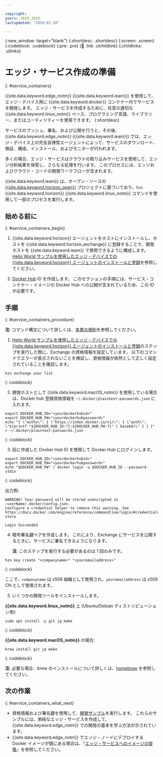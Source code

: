 ```yaml
---

copyright:
years: 2019,2020
lastupdated: "2020-01-28"

---
```


{:new_window: target="blank"}
{:shortdesc: .shortdesc}
{:screen: .screen}
{:codeblock: .codeblock}
{:pre: .pre}
{:child: .link .ulchildlink}
{:childlinks: .ullinks}

# エッジ・サービス作成の準備
{: #service_containers}

{{site.data.keyword.edge_notm}} ({{site.data.keyword.ieam}}) を使用して、エッジ・デバイス用に {{site.data.keyword.docker}} コンテナー内でサービスを開発します。 エッジ・サービスを作成するために、任意の適切な {{site.data.keyword.linux_notm}} ベース、プログラミング言語、ライブラリー、またはユーティリティーを使用できます。
{:shortdesc}

サービスのプッシュ、署名、および公開を行うと、その後、{{site.data.keyword.edge_notm}} ({{site.data.keyword.ieam}}) では、エッジ・デバイス上の完全自律型エージェントによって、サービスのダウンロード、検証、構成、インストール、およびモニターが行われます。 

多くの場合、エッジ・サービスはクラウドの取り込みサービスを使用して、エッジ分析結果を保管し、さらなる処理を行います。 このプロセスには、エッジおよびクラウド・コードの開発ワークフローが含まれます。

{{site.data.keyword.ieam}} は、オープン・ソースの [{{site.data.keyword.horizon_open}}](https://github.com/open-horizon/) プロジェクトに基づいており、`hzn` {{site.data.keyword.horizon}} {{site.data.keyword.linux_notm}} コマンドを使用して一部のプロセスを実行します。

## 始める前に
{: #service_containers_begin}

1. {{site.data.keyword.horizon}} エージェントをホストにインストールし、ホストを {{site.data.keyword.horizon_exchange}} に登録することで、開発ホストを {{site.data.keyword.ieam}} で使用できるように構成します。 [Hello World サンプルを使用したエッジ・デバイスでの {{site.data.keyword.horizon}} エージェントのインストールと登録](../installing/registration.md)を参照してください。

2. [Docker Hub](https://hub.docker.com/) ID を作成します。 このセクションの手順には、サービス・コンテナー・イメージの Docker Hub への公開が含まれているため、この ID が必要です。

## 手順
{: #service_containers_procedure}

**注**: コマンド構文について詳しくは、[本書の規則](../getting_started/document_conventions.md)を参照してください。

1. [Hello World サンプルを使用したエッジ・デバイスでの {{site.data.keyword.horizon}} エージェントのインストールと登録](../installing/registration.md)のステップを実行した際に、Exchange の資格情報を設定しています。 以下のコマンドでエラーが表示されないことを検証し、資格情報が依然として正しく設定されていることを確認します。

  ```
  hzn exchange user list
  ```
  {: codeblock}

2. 開発ホストとして {{site.data.keyword.macOS_notm}} を使用している場合は、Docker hub 登録資格情報を `~/.docker/plaintext-passwords.json` に入れます。

  ```
  export DOCKER_HUB_ID="<yourdockerhubid>"
  export DOCKER_HUB_PW="<yourdockerhubpassword>"
  echo "{ \"auths\": { \"https://index.docker.io/v1/\": { \"auth\": \"$(printf "${DOCKER_HUB_ID:?}:${DOCKER_HUB_PW:?}" | base64)\" } } }" > ~/.docker/plaintext-passwords.json

  ```
  {: codeblock}

3. 前に作成した Docker Hub ID を使用して Docker Hub にログインします。

  ```
  export DOCKER_HUB_ID="<yourdockerhubid>"
  export DOCKER_HUB_PW="<yourdockerhubpassword>"
  echo "$DOCKER_HUB_PW" | docker login -u $DOCKER_HUB_ID --password-stdin
  ```
  {: codeblock}

  出力例:
  ```
  WARNING! Your password will be stored unencrypted in ~userName/.docker/config.json.
  Configure a credential helper to remove this warning. See
https://docs.docker.com/engine/reference/commandline/login/#credentials-store

  Login Succeeded
  ```

4. 暗号署名鍵ペアを作成します。 これにより、Exchange にサービスを公開するときに、サービスに署名できるようになります。 

   **注**: このステップを実行する必要があるのは 1 回のみです。

  ```
  hzn key create "<companyname>" "<youremailaddress>"
  ```
  {: codeblock}
  
  ここで、`companyname` は x509 組織として使用され、`youremailaddress` は x509 CN として使用されます。

5. いくつかの開発ツールをインストールします。

  **{{site.data.keyword.linux_notm}}** 上 (Ubuntu/Debian ディストリビューション用):

  ```
  sudo apt install -y git jq make
  ```
  {: codeblock}

  **{{site.data.keyword.macOS_notm}}** の場合:

  ```
  brew install git jq make
  ```
  {: codeblock}
  
  **注**: 必要な場合、brew のインストールについて詳しくは、[homebrew](https://brew.sh/) を参照してください。

## 次の作業
{: #service_containers_what_next}

* 資格情報および署名鍵を使用して、[開発サンプル](../OH/docs/developing/developing.md)を実行します。 これらのサンプルには、単純なエッジ・サービスを作成して、{{site.data.keyword.edge_notm}} での開発の基本を学ぶ方法が示されています。
* {{site.data.keyword.edge_notm}} でエッジ・ノードにデプロイする Docker イメージが既にある場合は、『[エッジ・サービスへのイメージの変換](transform_image.md)』を参照してください。
